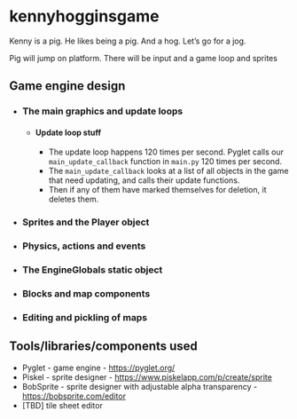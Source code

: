 # kennyhogginsgame
Kenny is a pig. He likes being a pig. And a hog. Let’s go for a jog.


Pig will jump on platform. There will be input and a game loop and sprites

## Game engine design

 * ### The main graphics and update loops
    * #### Update loop stuff
      * The update loop happens 120 times per second. Pyglet calls our
        `main_update_callback` function in `main.py` 120 times per second.
      * The `main_update_callback` looks at a list of all objects in the game
        that need updating, and calls their update functions.
      * Then if any of them have marked themselves for deletion, it deletes them.
 * ### Sprites and the Player object
 * ### Physics, actions and events
 * ### The EngineGlobals static object
 * ### Blocks and map components
 * ### Editing and pickling of maps

## Tools/libraries/components used

 * Pyglet - game engine - https://pyglet.org/
 * Piskel - sprite designer - https://www.piskelapp.com/p/create/sprite
 * BobSprite - sprite designer with adjustable alpha transparency - https://bobsprite.com/editor
 * [TBD] tile sheet editor
